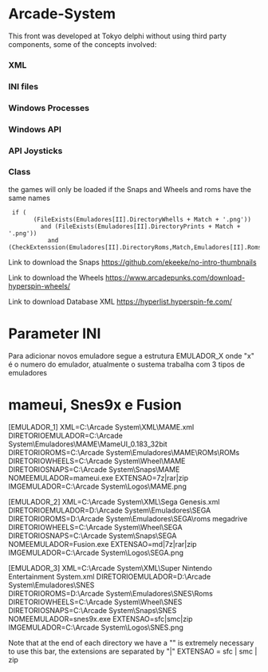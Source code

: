# Arcade-System
This front was developed at Tokyo delphi without using third party components, some of the concepts involved:

### XML
### INI files
### Windows Processes
### Windows API
### API Joysticks
### Class

the games will only be loaded if the Snaps and Wheels and roms have the same names
```Delphi
 if (
       (FileExists(Emuladores[II].DirectoryWhells + Match + '.png'))
         and (FileExists(Emuladores[II].DirectoryPrints + Match + '.png'))
           and (CheckExtenssion(Emuladores[II].DirectoryRoms,Match,Emuladores[II].RomsExtenssion))
```           
Link to download the Snaps
https://github.com/ekeeke/no-intro-thumbnails

Link to download the Wheels
https://www.arcadepunks.com/download-hyperspin-wheels/

Link to download Database XML
https://hyperlist.hyperspin-fe.com/


# Parameter INI
Para adicionar novos emuladore segue a estrutura EMULADOR_X onde "x" é o numero do emulador, atualmente o sustema trabalha com 3 tipos de emuladores 
# mameui,  Snes9x e  Fusion
[EMULADOR_1]
XML=C:\Arcade System\XML\MAME.xml
DIRETORIOEMULADOR=C:\Arcade System\Emuladores\MAME\MameUI_0.183_32bit\
DIRETORIOROMS=C:\Arcade System\Emuladores\MAME\ROMs\ROMs\
DIRETORIOWHEELS=C:\Arcade System\Wheel\MAME\
DIRETORIOSNAPS=C:\Arcade System\Snaps\MAME\
NOMEEMULADOR=mameui.exe
EXTENSAO=7z|rar|zip
IMGEMULADOR=C:\Arcade System\Logos\MAME.png

[EMULADOR_2]
XML=C:\Arcade System\XML\Sega Genesis.xml
DIRETORIOEMULADOR=D:\Arcade System\Emuladores\SEGA\
DIRETORIOROMS=D:\Arcade System\Emuladores\SEGA\roms megadrive\
DIRETORIOWHEELS=C:\Arcade System\Wheel\SEGA\
DIRETORIOSNAPS=C:\Arcade System\Snaps\SEGA\
NOMEEMULADOR=Fusion.exe
EXTENSAO=md|7z|rar|zip
IMGEMULADOR=C:\Arcade System\Logos\SEGA.png

[EMULADOR_3]
XML=C:\Arcade System\XML\Super Nintendo Entertainment System.xml
DIRETORIOEMULADOR=D:\Arcade System\Emuladores\SNES\
DIRETORIOROMS=D:\Arcade System\Emuladores\SNES\Roms\
DIRETORIOWHEELS=C:\Arcade System\Wheel\SNES\
DIRETORIOSNAPS=C:\Arcade System\Snaps\SNES\
NOMEEMULADOR=snes9x.exe
EXTENSAO=sfc|smc|zip
IMGEMULADOR=C:\Arcade System\Logos\SNES.png

Note that at the end of each directory we have a "\" is extremely necessary to use this bar, the extensions are separated by "|"
EXTENSAO = sfc | smc | zip
